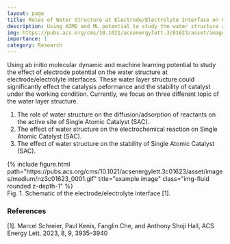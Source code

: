 ```yaml
---
layout: page
title: Roles of Water Structure at Electrode/Electrolyte Interface on Catalysis
description: Using AIMD and ML potential to study the water structure at electrode/electrolyte interfaces at different electrode potentials.
img: https://pubs.acs.org/cms/10.1021/acsenergylett.3c01623/asset/images/medium/nz3c01623_0001.gif
importance: 1
category: Research
---
```


Using ab initio molecular dynamic and machine learning potential to study the effect of electrode potential on the water structure at electrode/electrolyte interfaces. These water layer structure could significantly effect the catalysis peformance and the stability of catalyst under the working condition. Currently, we focus on three different topic of the water layer structure.

1. The role of water structure on the diffusion/adsorption of reactants on the active site of Single Atomic Catalyst (SAC).
2. The effect of water structure on the electrochemical reaction on Single Atomic Catalyst (SAC).
3. The effect of water structure on the stability of Single Atomic Catalyst (SAC).

<div class="row justify-content-sm-center">
        {% include figure.html path="https://pubs.acs.org/cms/10.1021/acsenergylett.3c01623/asset/images/medium/nz3c01623_0001.gif" title="example image" class="img-fluid rounded z-depth-1" %}
</div>

<div class="caption">
    Fig. 1. Schematic of the electrode/electrolyte interface [1].
</div>

<h3>References</h3>
[1]. Marcel Schreier, Paul Kenis, Fanglin Che, and Anthony Shoji Hall, ACS Energy Lett. 2023, 8, 9, 3935–3940

<br>
<br>
<br>


